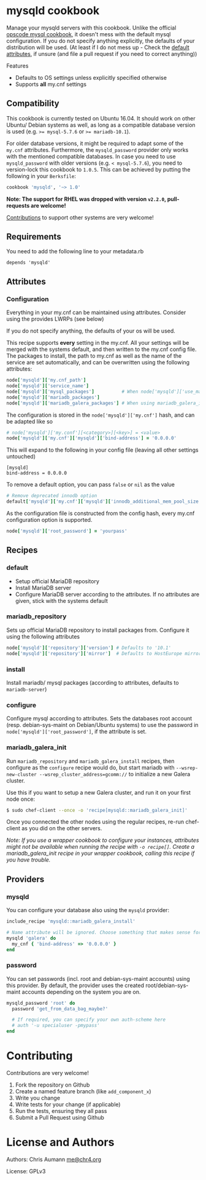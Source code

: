 # mysqld cookbook

Manage your mysqld servers with this cookbook.
Unlike the official [opscode mysql cookbook](https://github.com/opscode-cookbooks/mysql),
it doesn't mess with the default mysql configuration. If you do not specify anything explicitly, the
defaults of your distribution will be used.
(At least if I do not mess up - Check the
[default attributes](https://github.com/chr4/chef-mysqld/blob/master/attributes/defaults.rb),
if unsure (and file a pull request if you need to correct anything))

Features

* Defaults to OS settings unless explicitly specified otherwise
* Supports **all** my.cnf settings

## Compatibility
This cookbook is currently tested on Ubuntu 16.04. It should work on other Ubuntu/ Debian systems as well, as long as a compatible database version is used (e.g. `>= mysql-5.7.6` or `>= mariadb-10.1`).

For older database versions, it might be required to adapt some of the `my.cnf` attributes. Furthermore, the `mysqld_password` provider only works with the mentioned compatible databases. In case you need to use `mysqld_password` with older versions (e.g. `< mysql-5.7.6`), you need to version-lock this cookbook to `1.0.5`. This can be achieved by putting the following in your `Berksfile`:

```ruby
cookbook 'mysqld', '~> 1.0'
```

**Note: The support for RHEL was dropped with version `v2.2.0`, pull-requests are welcome!**

[Contributions](https://github.com/chr4/chef-mysqld#contributing) to support other systems are very
welcome!

## Requirements

You need to add the following line to your metadata.rb

    depends 'mysqld'


## Attributes

### Configuration

Everything in your my.cnf can be maintained using attributes.
Consider using the provides LWRPs (see below)

If you do not specify anything, the defaults of your os will be used.

This recipe supports **every** setting in the my.cnf.  All your settings will be merged with the
systems default, and then written to the my.cnf config file. The packages to install, the path to
my.cnf as well as the name of the service are set automatically, and can be overwritten using the
following attributes:


```ruby
node['mysqld']['my.cnf_path']
node['mysqld']['service_name']
node['mysqld']['mysql_packages']          # When node['mysqld']['use_mariadb'] == false
node['mysqld']['mariadb_packages']
node['mysqld']['mariadb_galera_packages'] # When using mariadb_galera_install recipe
```

The configuration is stored in the ```node['mysqld']['my.cnf']``` hash, and can be adapted like so


```ruby
# node['mysqld']['my.conf'][<category>][<key>] = <value>
node['mysqld']['my.cnf']['mysqld']['bind-address'] = '0.0.0.0'
```

This will expand to the following in your config file (leaving all other settings untouched)

```
[mysqld]
bind-address = 0.0.0.0
```

To remove a default option, you can pass `false` or `nil` as the value

```ruby
# Remove deprecated innodb option
default['mysqld']['my.cnf']['mysqld']['innodb_additional_mem_pool_size'] = false
```

As the configuration file is constructed from the config hash, every my.cnf configuration option is
supported.


```ruby
node['mysqld']['root_password'] = 'yourpass'
```



## Recipes

### default

- Setup official MariaDB repository
- Install MariaDB server
- Configure MariaDB server according to the attributes. If no attributes are given, stick with the
  systems default


### mariadb\_repository

Sets up official MariaDB repository to install packages from.
Configure it using the following attributes

```ruby
node['mysqld']['repository']['version'] # Defaults to '10.1'
node['mysqld']['repository']['mirror']  # Defaults to HostEurope mirror
```

### install

Install mariadb/ mysql packages (according to attributes, defaults to `mariadb-server`)

### configure

Configure mysql according to attributes. Sets the databases root account (resp. debian-sys-maint on
Debian/Ubuntu systems) to use the password in `node['mysqld']['root_password']`, if the attribute is
set.

### mariadb\_galera\_init

Run `mariadb_repository` and `mariadb_galera_install` recipes, then configure as the `configure`
recipe would do, but start mariadb with `--wsrep-new-cluster --wsrep_cluster_address=gcomm://` to
initialize a new Galera cluster.

Use this if you want to setup a new Galera cluster, and run it on your first node once:

```bash
$ sudo chef-client --once -o 'recipe[mysqld::mariadb_galera_init]'
```

Once you connected the other nodes using the regular recipes, re-run chef-client as you did on the
other servers.

*Note: If you use a wrapper cookbook to configure your instances, attributes might not be available
when running the recipe with `-o recipe[]`. Create a mariadb_galera_init recipe in your wrapper
cookbook, calling this recipe if you have trouble.*


## Providers

### mysqld

You can configure your database also using the `mysqld` provider:


```ruby
include_recipe 'mysqld::mariadb_galera_install'

# Name attribute will be ignored. Choose something that makes sense for you
mysqld 'galera' do
  my_cnf { 'bind-address' => '0.0.0.0' }
end
```

### password

You can set passwords (incl. root and debian-sys-maint accounts) using this provider.
By default, the provider uses the created root/debian-sys-maint accounts depending on the system you
are on.

```ruby
mysqld_password 'root' do
  password 'get_from_data_bag_maybe?'

  # If required, you can specify your own auth-scheme here
  # auth '-u specialuser -pmypass'
end
```


# Contributing

Contributions are very welcome!

1. Fork the repository on Github
2. Create a named feature branch (like `add_component_x`)
3. Write you change
4. Write tests for your change (if applicable)
5. Run the tests, ensuring they all pass
6. Submit a Pull Request using Github


# License and Authors

Authors: Chris Aumann <me@chr4.org>

License: GPLv3
